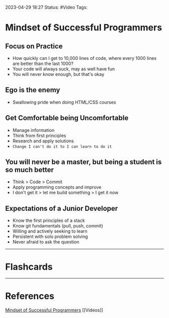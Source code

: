2023-04-29 18:27
Status: #Video
Tags:

# Mindset of Successful Programmers

## Focus on Practice
* How quickly can I get to 10,000 lines of code, where every 1000 lines are better than the last 1000?
* Your code will always suck, may as well have fun
* You will never know enough, but that's okay
## Ego is the enemy
* Swallowing pride when doing HTML/CSS courses
## Get Comfortable being Uncomfortable
* Manage information
* Think from first principles
* Research and apply solutions
* `Change I can't do it to I can learn to do it`
## You will never be a master, but being a student is so much better
* Think > Code > Commit
* Apply programming concepts and improve
* I don't get it > let me build something > I get it now
## Expectations of a Junior Developer
* Know the first principles of a stack
* Know git fundamentals (pull, push, commit)
* Willing and actively seeking to learn
* Persistent with solo problem solving
* Never afraid to ask the question


___
# Flashcards



---
# References
[Mindset of Successful Programmers](https://www.youtube.com/watch?v=nogh434ykF0)
[[Videos]]